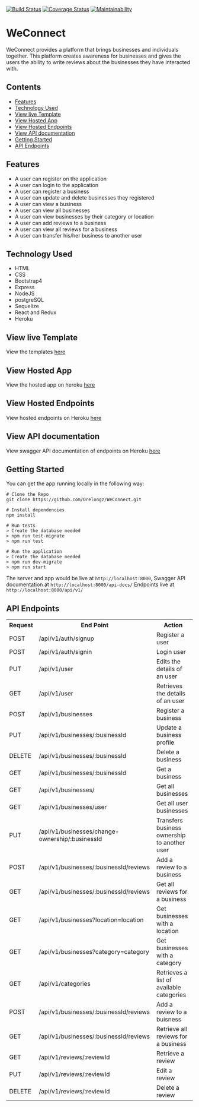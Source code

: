 [![Build Status](https://travis-ci.org/Orelongz/WeConnect.svg?branch=develop)](https://travis-ci.org/Orelongz/WeConnect?branch=develop)
[![Coverage Status](https://coveralls.io/repos/github/Orelongz/WeConnect/badge.svg?branch=develop)](https://coveralls.io/github/Orelongz/WeConnect?branch=develop)
[![Maintainability](https://api.codeclimate.com/v1/badges/dbf93139a748aaefefcb/maintainability)](https://codeclimate.com/github/Orelongz/WeConnect/maintainability)

# WeConnect
WeConnect provides a platform that brings businesses and individuals together. This platform creates awareness for businesses and gives the users the ability to write reviews about the businesses they have interacted with.

## Contents
- [Features](#features)
- [Technology Used](#technology-used)
- [View live Template](#view-live-template)
- [View Hosted App](#view-hosted-app)
- [View Hosted Endpoints](#view-hosted-endpoints)
- [View API documentation](#view-api-documentation)
- [Getting Started](#getting-started)
- [API Endpoints](#api-endpoints)

## Features
* A user can register on the application
* A user can login to the application
* A user can register a business
* A user can update and delete businesses they registered
* A user can view a business
* A user can view all businesses
* A user can view businesses by their category or location
* A user can add reviews to a business
* A user can view all reviews for a business
* A user can transfer his/her business to another user

## Technology Used
* HTML
* CSS
* Bootstrap4
* Express
* NodeJS
* postgreSQL
* Sequelize
* React and Redux
* Heroku

## View live Template
View the templates [here](https://orelongz.github.io/WeConnect/)

## View Hosted App
View the hosted app on heroku [here](https://weconnect-orelongz.herokuapp.com/)

## View Hosted Endpoints
View hosted endpoints on Heroku [here](https://weconnect-orelongz.herokuapp.com/api/v1/)

## View API documentation
View swagger API documentation of endpoints on Heroku [here](https://weconnect-orelongz.herokuapp.com/api-docs/)

## Getting Started
You can get the app running locally in the following way:
```
# Clone the Repo
git clone https://github.com/Orelongz/WeConnect.git

# Install dependencies
npm install

# Run tests
> Create the database needed
> npm run test-migrate
> npm run test

# Run the application
> Create the database needed
> npm run dev-migrate
> npm run start
```
The server and app would be live at `http://localhost:8000`,
Swagger API documentation at `http://localhost:8000/api-docs/`
Endpoints live at `http://localhost:8000/api/v1/`

## API Endpoints
<table>
  <tr>
    <th>Request</th>
    <th>End Point</th>
    <th>Action</th>
  </tr>
  <tr>
    <td>POST</td>
    <td>/api/v1/auth/signup</td>
    <td>Register a user</td>
  </tr>
  <tr>
    <td>POST</td>
    <td>/api/v1/auth/signin</td>
    <td>Login user</td>
  </tr>
  <tr>
    <td>PUT</td>
    <td>/api/v1/user</td>
    <td>Edits the details of an user</td>
  </tr>
  <tr>
    <td>GET</td>
    <td>/api/v1/user</td>
    <td>Retrieves the details of an user</td>
  </tr>
  <tr>
    <td>POST</td>
    <td>/api/v1/businesses</td>
    <td>Register a business</td>
  </tr>
  <tr>
    <td>PUT</td>
    <td>/api/v1/businesses/:businessId</td>
    <td>Update a business profile</td>
  </tr>
  <tr>
    <td>DELETE</td>
    <td>/api/v1/businesses/:businessId</td>
    <td>Delete a business</td>
  </tr>
  <tr>
    <td>GET</td>
    <td>/api/v1/businesses/:businessId</td>
    <td>Get a business</td>
  </tr>
  <tr>
    <td>GET</td>
    <td>/api/v1/businesses/</td>
    <td>Get all businesses</td>
  </tr>
  <tr>
    <td>GET</td>
    <td>/api/v1/businesses/user</td>
    <td>Get all user businesses</td>
  </tr>
  <tr>
    <td>PUT</td>
    <td>/api/v1/businesses/change-ownership/:businessId</td>
    <td>Transfers business ownership to another user</td>
  </tr>
  <tr>
    <td>POST</td>
    <td>/api/v1/businesses/:businessId/reviews</td>
    <td>Add a review to a business</td>
  </tr>
  <tr>
    <td>GET</td>
    <td>/api/v1/businesses/:businessId/reviews</td>
    <td>Get all reviews for a business</td>
  </tr>
  <tr>
    <td>GET</td>
    <td>/api/v1/businesses?location=location</td>
    <td>Get businesses with a location</td>
  </tr>
  </tr>
    <td>GET</td>
    <td>/api/v1/businesses?category=category</td>
    <td>Get businesses with a category</td>
  </tr>
  <tr>
    <td>GET</td>
    <td>/api/v1/categories</td>
    <td>Retrieves a list of available categories</td>
  </tr>
  <tr>
    <td>POST</td>
    <td>/api/v1/businesses/:businessId/reviews</td>
    <td>Add a review to a buisness</td>
  </tr>
  <tr>
    <td>GET</td>
    <td>/api/v1/businesses/:businessId/reviews</td>
    <td>Retrieve all reviews for a business</td>
  </tr>
  <tr>
    <td>GET</td>
    <td>/api/v1/reviews/:reviewId</td>
    <td>Retrieve a review</td>
  </tr>
  <tr>
    <td>PUT</td>
    <td>/api/v1/reviews/:reviewId</td>
    <td>Edit a review</td>
  </tr>
  <tr>
    <td>DELETE</td>
    <td>/api/v1/reviews/:reviewId</td>
    <td>Delete a review</td>
  </tr>
</table>
